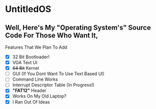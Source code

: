 # UntitledOS
## Well, Here's My "Operating System's" Source Code For Those Who Want It,

Features That We Plan To Add
- [x] 32 Bit Bootloader!
- [x] VGA Text UI
- [x] ~~64 Bit~~ Kernel
- [ ] GUI (If You Dont Want To Use Text Based UI)
- [ ] Command Line Works
- [ ] Interrupt Descriptor Table (In Progress!)
- [x] **"FAT12"** Header
- [x] Works On My Old Laptop?
- [x] I Ran Out Of Ideas
